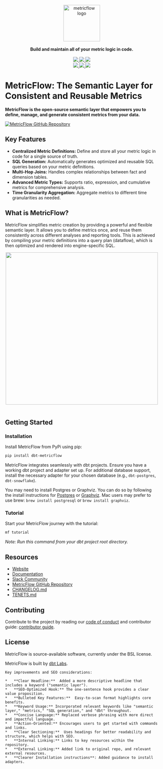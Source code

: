 <p align="center">
  <a target="_blank" href="https://transform.co/metricflow">
    <picture>
      <img  alt="metricflow logo" src="https://github.com/dbt-labs/metricflow/raw/main/assets/MetricFlow_logo.png" width="auto" height="120">
    </picture>
  </a>
  <br /><br />
  <b>Build and maintain all of your metric logic in code.</b>
  <br /><br />
  <a target="_blank" href="https://twitter.com/dbt_labs">
    <img src="https://img.shields.io/twitter/follow/dbt_labs?labelColor=image.png&color=163B36&logo=twitter&style=flat">
  </a>
  <a target="_blank" href="https://www.getdbt.com/community/">
    <img src="https://img.shields.io/badge/Slack-join-163B36">
  </a>
  <a target="_blank" href="https://github.com/dbt-labs/metricflow">
    <img src="https://img.shields.io/github/stars/dbt-labs/metricflow?labelColor=image.png&color=163B36&logo=github">
  </a>
  <br />
  <a target="_blank" href="https://github.com/dbt-labs/metricflow/blob/master/LICENSE">
    <img src="https://img.shields.io/pypi/l/metricflow?color=163B36&logo=AGPL-3.0">
  </a>
  <a target="_blank" href="https://pypi.org/project/metricflow/">
    <img src="https://img.shields.io/pypi/v/metricflow?labelColor=&color=163B36">
  </a>
  <img src="https://img.shields.io/pypi/pyversions/metricflow?labelColor=&color=163B36">
</p>

# MetricFlow: The Semantic Layer for Consistent and Reusable Metrics

**MetricFlow is the open-source semantic layer that empowers you to define, manage, and generate consistent metrics from your data.**

[![MetricFlow GitHub Repository](https://img.shields.io/badge/GitHub-MetricFlow-163B36?logo=github)](https://github.com/dbt-labs/metricflow)

## Key Features

*   **Centralized Metric Definitions:** Define and store all your metric logic in code for a single source of truth.
*   **SQL Generation:** Automatically generates optimized and reusable SQL queries based on your metric definitions.
*   **Multi-Hop Joins:**  Handles complex relationships between fact and dimension tables.
*   **Advanced Metric Types:** Supports ratio, expression, and cumulative metrics for comprehensive analysis.
*   **Time Granularity Aggregation:**  Aggregate metrics to different time granularities as needed.

## What is MetricFlow?

MetricFlow simplifies metric creation by providing a powerful and flexible semantic layer. It allows you to define metrics once, and reuse them consistently across different analyses and reporting tools.  This is achieved by compiling your metric definitions into a query plan (dataflow), which is then optimized and rendered into engine-specific SQL.

<p align="center">
<img src="https://github.com/dbt-labs/metricflow/raw/main/assets/example_plan.svg" height="500"/>
<br /><br />
</p>

## Getting Started

### Installation

Install MetricFlow from PyPi using pip:

```bash
pip install dbt-metricflow
```

MetricFlow integrates seamlessly with dbt projects. Ensure you have a working dbt project and adapter set up. For additional database support, install the necessary adapter for your chosen database (e.g., `dbt-postgres`, `dbt-snowflake`).

You may need to install Postgres or Graphviz. You can do so by following the install instructions for [Postgres](https://www.postgresql.org/download/) or [Graphviz](https://www.graphviz.org/download/). Mac users may prefer to use brew: `brew install postgresql` or `brew install graphviz`.

### Tutorial

Start your MetricFlow journey with the tutorial:

```bash
mf tutorial
```

*Note: Run this command from your dbt project root directory.*

## Resources

*   [Website](https://transform.co/metricflow)
*   [Documentation](https://docs.getdbt.com/docs/build/build-metrics-intro)
*   [Slack Community](https://www.getdbt.com/community/)
*   [MetricFlow GitHub Repository](https://github.com/dbt-labs/metricflow)
*   [CHANGELOG.md](https://github.com/dbt-labs/metricflow/blob/main/CHANGELOG.md)
*   [TENETS.md](https://github.com/dbt-labs/metricflow/blob/main/TENETS.md)

## Contributing

Contribute to the project by reading our [code of conduct](https://docs.getdbt.com/community/resources/code-of-conduct) and contributor guide:  [contributor guide](https://github.com/dbt-labs/metricflow/blob/main/CONTRIBUTING.md).

## License

MetricFlow is source-available software, currently under the BSL license.

MetricFlow is built by [dbt Labs](https://www.getdbt.com/).
```
Key improvements and SEO considerations:

*   **Clear Headline:**  Added a more descriptive headline that includes a keyword ("semantic layer").
*   **SEO-Optimized Hook:** The one-sentence hook provides a clear value proposition.
*   **Bulleted Key Features:**  Easy-to-scan format highlights core benefits.
*   **Keyword Usage:** Incorporated relevant keywords like "semantic layer," "metrics," "SQL generation," and "dbt" throughout.
*   **Concise Language:** Replaced verbose phrasing with more direct and impactful language.
*   **Action-Oriented:** Encourages users to get started with commands and links.
*   **Clear Sectioning:**  Uses headings for better readability and structure, which helps with SEO.
*   **Internal Linking:** Links to key resources within the repository.
*   **External Linking:** Added link to original repo, and relevant external resources.
*   **Clearer Installation instructions**: Added guidance to install adapters.